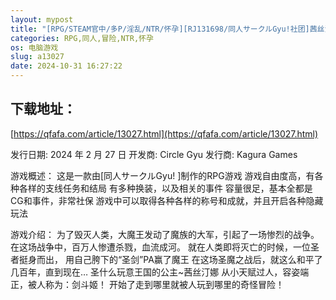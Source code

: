 ```yaml
---
layout: mypost
title: "[RPG/STEAM官中/多P/淫乱/NTR/怀孕][RJ131698/同人サークルGyu!社团]茜丝汀娜：天命聖母之子/システィーナ 探索型RPG ～選ばれし聖母の子～[Ver1.02+存档]"
categories: RPG,同人,冒险,NTR,怀孕
os: 电脑游戏
slug: a13027
date: 2024-10-31 16:27:22
---
```


## 下载地址：

[https://qfafa.com/article/13027.html](https://qfafa.com/article/13027.html)

发行日期:
2024 年 2 月 27 日
开发商:
Circle Gyu
发行商:
Kagura Games

游戏概述：
这是一款由\[同人サークルGyu! \]制作的RPG游戏
游戏自由度高，有各种各样的支线任务和结局
有多种换装，以及相关的事件
容量很足，基本全都是CG和事件，非常社保
游戏中可以取得各种各样的称号和成就，并且开启各种隐藏玩法

游戏介绍：
为了毁灭人类，大魔王发动了魔族的大军，引起了一场惨烈的战争。
在这场战争中，百万人惨遭杀戮，血流成河。
就在人类即将灭亡的时候，一位圣者挺身而出，
用自己胯下的“圣剑”PA赢了魔王
在这场圣魔之战后，就这么和平了几百年，直到现在…
圣什么玩意王国的公主~茜丝汀娜
从小天赋过人，容姿端正，被人称为：剑斗姬！
开始了走到哪里就被人玩到哪里的奇怪冒险！